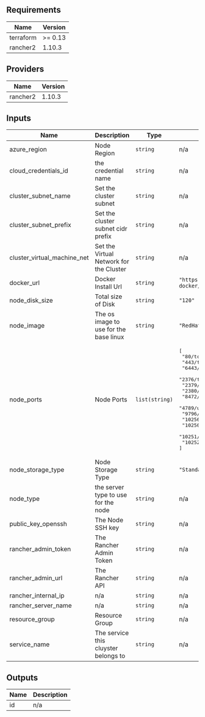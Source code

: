 ## Requirements

| Name | Version |
|------|---------|
| terraform | >= 0.13 |
| rancher2 | 1.10.3 |

## Providers

| Name | Version |
|------|---------|
| rancher2 | 1.10.3 |

## Inputs

| Name | Description | Type | Default | Required |
|------|-------------|------|---------|:--------:|
| azure\_region | Node Region | `string` | n/a | yes |
| cloud\_credentials\_id | the credential name | `string` | n/a | yes |
| cluster\_subnet\_name | Set the cluster subnet | `string` | n/a | yes |
| cluster\_subnet\_prefix | Set the cluster subnet cidr prefix | `string` | n/a | yes |
| cluster\_virtual\_machine\_net | Set the Virtual Network for the Cluster | `string` | n/a | yes |
| docker\_url | Docker Install Url | `string` | `"https://releases.rancher.com/install-docker/19.03.sh"` | no |
| node\_disk\_size | Total size of Disk | `string` | `"120"` | no |
| node\_image | The os image to use for the base linux | `string` | `"RedHat:RHEL:7-LVM:latest"` | no |
| node\_ports | Node Ports | `list(string)` | <pre>[<br>  "80/tcp",<br>  "443/tcp",<br>  "6443/tcp",<br>  "2376/tcp",<br>  "2379/tcp",<br>  "2380/tcp",<br>  "8472/udp",<br>  "4789/udp",<br>  "9796/tcp",<br>  "10256/tcp",<br>  "10250/tcp",<br>  "10251/tcp",<br>  "10252/tcp"<br>]</pre> | no |
| node\_storage\_type | Node Storage Type | `string` | `"Standard_LRS"` | no |
| node\_type | the server type to use for the node | `string` | n/a | yes |
| public\_key\_openssh | The Node SSH key | `string` | n/a | yes |
| rancher\_admin\_token | The Rancher Admin Token | `string` | n/a | yes |
| rancher\_admin\_url | The Rancher API | `string` | n/a | yes |
| rancher\_internal\_ip | n/a | `string` | n/a | yes |
| rancher\_server\_name | n/a | `string` | n/a | yes |
| resource\_group | Resource Group | `string` | n/a | yes |
| service\_name | The service this cluyster belongs to | `string` | n/a | yes |

## Outputs

| Name | Description |
|------|-------------|
| id | n/a |

